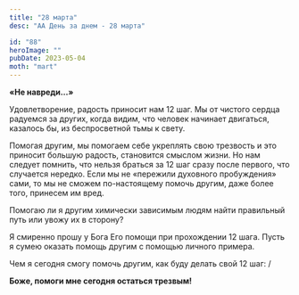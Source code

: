 ```yaml
---
title: "28 марта"
desc: "АА День за днем - 28 марта"

id: "88"
heroImage: ""
pubDate: 2023-05-04
moth: "mart"
---
```


**«Не навреди…»**

Удовлетворение, радость приносит нам 12 шаг. Мы от чистого сердца радуемся за
других, когда видим, что человек начинает двигаться, казалось бы, из
беспросветной тьмы к свету.

Помогая другим, мы помогаем себе укреплять свою трезвость и это приносит
большую радость, становится смыслом жизни. Но нам следует помнить, что нельзя
браться за 12 шаг сразу после первого, что случается нередко. Если мы не
«пережили духовного пробуждения» сами, то мы не сможем по-настоящему помочь
другим, даже более того, принесем им вред.

Помогаю ли я другим химически зависимым людям найти правильный путь или увожу
их в сторону?

Я смиренно прошу у Бога Его помощи при прохождении 12 шага. Пусть я сумею
оказать помощь другим с помощью личного примера.

Чем я сегодня смогу помочь другим, как буду делать свой 12 шаг: /

**Боже, помоги мне сегодня остаться трезвым!**
